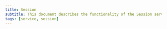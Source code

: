```yaml
---
title: Session
subtitle: This document describes the functionality of the Session service
tags: [service, session]
---
```


